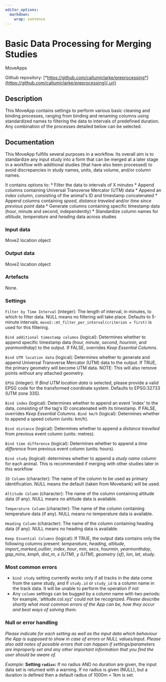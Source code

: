 ```yaml
---
editor_options: 
  markdown: 
    wrap: sentence
---
```


# Basic Data Processing for Merging Studies

MoveApps

Github repository: [*https://github.com/callumjclarke/preprocessing*](https://github.com/callumjclarke/preprocessing){.uri}

## Description

This MoveApp contains settings to perform various basic cleaning and binding processes, ranging from binding and renaming columns using standardized names to filtering the data to intervals of predefined duration.
Any combination of the processes detailed below can be selected.

## Documentation

This MoveApp fulfills several purposes in a workflow.
Its overall aim is to standardize any input study into a form that can be merged at a later stage in a workflow with additional studies (that have also been processed) to avoid discrepancies in study names, units, data volume, and/or column names.

It contains options to: \* Filter the data to intervals of X minutes \* Append columns containing Universal Transverse Mercator (UTM) data \* Append an *index* column, consisting of the animal's ID and timestamp concatenated \* Append columns containing *speed*, *distance traveled* and/or *time since previous point* data \* Generate columns containing specific timestamp data (hour, minute and second, independently) \* Standardize column names for *altitude*, *temperature* and *heading* data across studies

### Input data

Move2 location object

### Output data

Move2 location object

### Artefacts

None.

### Settings

`Filter by Time Interval` (integer): The length of interval, in minutes, to which to filter data.
NULL means no filtering will take place.
Defaults to 5-minute intervals.
`move2::mt_filter_per_interval(criterion = first)` is used for this filtering.

`Bind additional timestamp columns` (logical): Determines whether to append specific timestamp data (*hour,* *minute,* *second,* *hourmin,* and *yearmonthday*) to the output.
If FALSE, overrides *Keep Essential Columns*.

`Bind UTM location data` (logical): Determines whether to generate and append Universal Transverse Mercator (UTM) data to the output.
If TRUE, the primary geometry will become UTM data.
NOTE: This will also remove points without any attached geometry.

`EPSG` (integer): If *Bind UTM location data* is selected, please provide a valid EPSG code for the transformed coordinate system.
Defaults to EPSG:32733 (UTM zone 33S).

`Bind index` (logical): Determines whether to append an event 'index' to the data, consisting of the tag's ID concatenated with its timestamp.
If FALSE, overrides *Keep Essential Columns*.
`Bind km/h` (logical): Determines whether to append a speed column (units: km/h).

`Bind distance` (logical): Determines whether to append a *distance travelled* from previous event column (units: metres).

`Bind time difference` (logical): Determines whether to append a *time difference* from previous event column (units: hours).

`Bind study` (logical): determines whether to append a *study name* column for each animal.
This is recommended if merging with other studies later in this workflow

`ID Column` (character): The name of the column to be used as primary identification.
NULL means the default (taken from Movebank) will be used.

`Altitude Column` (character): The name of the column containing altitude data (if any).
NULL means no altitude data is available.

`Temperature Column` (character): The name of the column containing temperature data (if any).
NULL means no temperature data is available.

`Heading Column` (character): The name of the column containing heading data (if any).
NULL means no heading data is available.

`Keep Essential Columns` (logical): If TRUE, the output data contains only the following columns present: *temperature*, *heading*, *altitude*, *import_marked_outlier*, *index*, *hour*, *min*, *secs*, *hourmin*, *yearmonthday*, *gap_mins*, *kmph*, *dist_m*, *x (UTM)*, *y (UTM)*, *geometry (sf)*, *lon*, *lat*, *study*.

### Most common errors

-   `bind study` setting currently works only if all tracks in the data come from the same study, and if `study.id` or `study_id` is a column name in the track data. It will be unable to perform the operation if not
-   Any `column` settings can be bugged by a column name with two periods: for example, 'altitude.col.xyz' could not be recognized. *Please describe shortly what most common errors of the App can be, how they occur and best ways of solving them.*

### Null or error handling

*Please indicate for each setting as well as the input data which behaviour the App is supposed to show in case of errors or NULL values/input. Please also add notes of possible errors that can happen if settings/parameters are improperly set and any other important information that you find the user should be aware of.*

*Example:* **Setting `radius`:** If no radius AND no duration are given, the input data set is returned with a warning.
If no radius is given (NULL), but a duration is defined then a default radius of 1000m = 1km is set.
